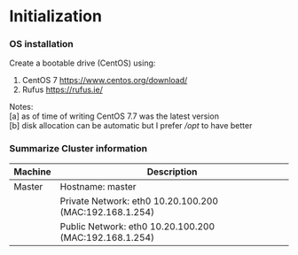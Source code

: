 # Initialization

### OS installation

Create a bootable drive (CentOS) using:

1. CentOS 7 https://www.centos.org/download/
2. Rufus https://rufus.ie/

Notes: \
[a] as of time of writing CentOS 7.7 was the latest version \
[b] disk allocation can be automatic but I prefer */opt* to have better

### Summarize Cluster information

| Machine | Description |
|---|---|
|Master|Hostname: master|
||Private Network: eth0 10.20.100.200 (MAC:192.168.1.254) |
||Public Network: eth0 10.20.100.200 (MAC:192.168.1.254) 
